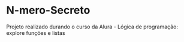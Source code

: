 # N-mero-Secreto
Projeto realizado durando o curso da Alura - Lógica de programação: explore funções e listas
